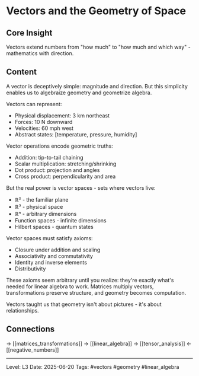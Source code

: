 # Vectors and the Geometry of Space

## Core Insight
Vectors extend numbers from "how much" to "how much and which way" - mathematics with direction.

## Content
A vector is deceptively simple: magnitude and direction. But this simplicity enables us to algebraize geometry and geometrize algebra.

Vectors can represent:
- Physical displacement: 3 km northeast
- Forces: 10 N downward
- Velocities: 60 mph west
- Abstract states: [temperature, pressure, humidity]

Vector operations encode geometric truths:
- Addition: tip-to-tail chaining
- Scalar multiplication: stretching/shrinking
- Dot product: projection and angles
- Cross product: perpendicularity and area

But the real power is vector spaces - sets where vectors live:
- ℝ² - the familiar plane
- ℝ³ - physical space
- ℝⁿ - arbitrary dimensions
- Function spaces - infinite dimensions
- Hilbert spaces - quantum states

Vector spaces must satisfy axioms:
- Closure under addition and scaling
- Associativity and commutativity
- Identity and inverse elements
- Distributivity

These axioms seem arbitrary until you realize: they're exactly what's needed for linear algebra to work. Matrices multiply vectors, transformations preserve structure, and geometry becomes computation.

Vectors taught us that geometry isn't about pictures - it's about relationships.

## Connections
→ [[matrices_transformations]]
→ [[linear_algebra]]
→ [[tensor_analysis]]
← [[negative_numbers]]

---
Level: L3
Date: 2025-06-20
Tags: #vectors #geometry #linear_algebra